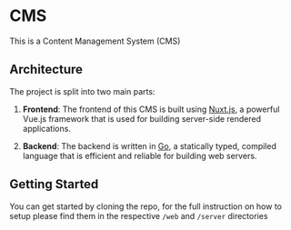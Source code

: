 # CMS

This is a Content Management System (CMS)

## Architecture

The project is split into two main parts:

1. **Frontend**: The frontend of this CMS is built using [Nuxt.js](https://nuxtjs.org/), a powerful Vue.js framework that is used for building server-side rendered applications.

2. **Backend**: The backend is written in [Go](https://golang.org/), a statically typed, compiled language that is efficient and reliable for building web servers.

## Getting Started

You can get started by cloning the repo, for the full instruction on how to setup please find them in the respective `/web` and `/server` directories
